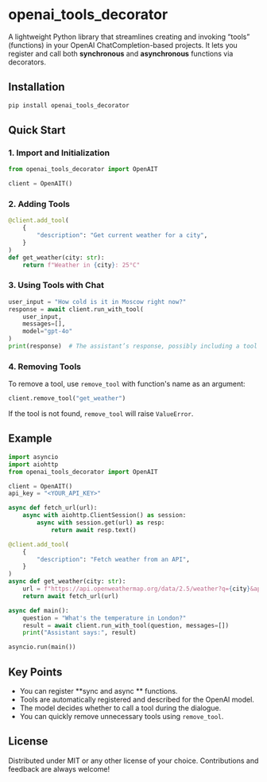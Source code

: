 # openai_tools_decorator

A lightweight Python library that streamlines creating and invoking “tools” (functions) in your OpenAI ChatCompletion-based projects. It lets you register and call both **synchronous** and **asynchronous** functions via decorators.

## Installation

```bash
pip install openai_tools_decorator
```

## Quick Start

### 1. Import and Initialization

```python
from openai_tools_decorator import OpenAIT

client = OpenAIT()
```

### 2. Adding Tools

```python
@client.add_tool(
    {
        "description": "Get current weather for a city",
    }
)
def get_weather(city: str):
    return f"Weather in {city}: 25°C"
```

### 3. Using Tools with Chat

```python
user_input = "How cold is it in Moscow right now?"
response = await client.run_with_tool(
    user_input,
    messages=[],
    model="gpt-4o"
)
print(response)  # The assistant’s response, possibly including a tool call
```

### 4. Removing Tools

To remove a tool, use `remove_tool` with function's name as an argument:

```python
client.remove_tool("get_weather")
```

If the tool is not found, `remove_tool` will raise `ValueError`.

## Example

```python
import asyncio
import aiohttp
from openai_tools_decorator import OpenAIT

client = OpenAIT()
api_key = "<YOUR_API_KEY>"

async def fetch_url(url):
    async with aiohttp.ClientSession() as session:
        async with session.get(url) as resp:
            return await resp.text()

@client.add_tool(
    {
        "description": "Fetch weather from an API",
    }
)
async def get_weather(city: str):
    url = f"https://api.openweathermap.org/data/2.5/weather?q={city}&appid={api_key}&units=metric"
    return await fetch_url(url)

async def main():
    question = "What's the temperature in London?"
    result = await client.run_with_tool(question, messages=[])
    print("Assistant says:", result)

asyncio.run(main())
```

## Key Points

-   You can register **sync and async ** functions.
-   Tools are automatically registered and described for the OpenAI model.
-   The model decides whether to call a tool during the dialogue.
-   You can quickly remove unnecessary tools using `remove_tool`.

## License

Distributed under MIT or any other license of your choice. Contributions and feedback are always welcome!
